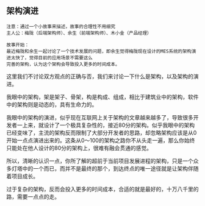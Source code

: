 ## 架构演进

```
注意：通过一个小故事来描述，故事的合理性不用细究
主人公：梅陇（后端架构师）、余生（前端架构师）、木小金（产品经理）

故事开始：
最近梅陇和余生一起讨论了一个技术发展的问题，即余生觉得梅陇现在设计的MES系统的架构演进太快了，觉得目前的应用场景不需要这么
完善的架构，认为这个架构会导致投入更多的时间成本。
```

这里我们不讨论双方观点的正确与否，我们来讨论一下什么是架构，以及架构的演进。

我眼中的架构，架是架子、骨架，构是构成、组成，相比于建筑业中的架构，软件中的架构则是动态的，具有生命力的。

我眼中的架构的演进，似乎现在互联网上关于架构的文章越来越多了，导致很多开发者一上来，就设计了一个极具复杂性的，接近80分的架构。似乎我眼中的架构已经变味了，主流的架构反而限制了大部分开发者的思路，却忽略架构应该是从0开始一点点演进出来的。这条从0～100的架构之路你不从头走一遍，那么你始终只能处在他人设计的80分的架构上，很难有融会贯通的感觉。

所以，清晰的认识一点，你所了解的超前于当前项目发展进程的架构，只是一个众多灯塔中的一个而已，而并不是最终的那个，到达终点的唯一途径就是让架构伴随着项目成长。

过于复杂的架构，反而会投入更多的时间成本，合适的就是最好的，十万八千里的路，需要一点点的走。
